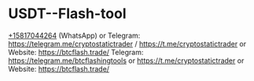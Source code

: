# USDT--Flash-tool
[+15817044264](https://wa.me/15817044264) (WhatsApp) or Telegram: https://telegram.me/cryptostatictrader / https://t.me/cryptostatictrader or Website: https://btcflash.trade/
Telegram: https://telegram.me/btcflashingtools or https://t.me/cryptostatictrader or Website: https://btcflash.trade/

